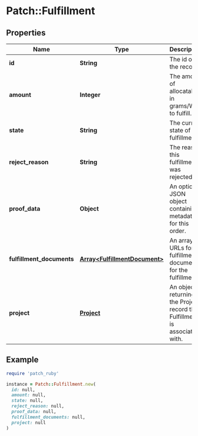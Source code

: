 # Patch::Fulfillment

## Properties

| Name | Type | Description | Notes |
| ---- | ---- | ----------- | ----- |
| **id** | **String** | The id of the record |  |
| **amount** | **Integer** | The amount of allocatables in grams/Wh to fulfill. |  |
| **state** | **String** | The current state of the fulfillment. |  |
| **reject_reason** | **String** | The reason this fulfillment was rejected. | [optional] |
| **proof_data** | **Object** | An optional JSON object containing metadata for this order. | [optional] |
| **fulfillment_documents** | [**Array&lt;FulfillmentDocument&gt;**](FulfillmentDocument.md) | An array of URLs for fulfillment documents for the fulfillment. | [optional] |
| **project** | [**Project**](Project.md) | An object returning the Project record this Fulfillment is associated with. |  |

## Example

```ruby
require 'patch_ruby'

instance = Patch::Fulfillment.new(
  id: null,
  amount: null,
  state: null,
  reject_reason: null,
  proof_data: null,
  fulfillment_documents: null,
  project: null
)
```

